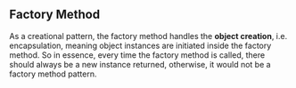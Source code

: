 ## Factory Method
As a creational pattern, the factory method handles the **object creation**, i.e. encapsulation, meaning object instances are initiated inside the factory method. So in essence, every time the factory method is called, there should always be a new instance returned, otherwise, it would not be a factory method pattern.
